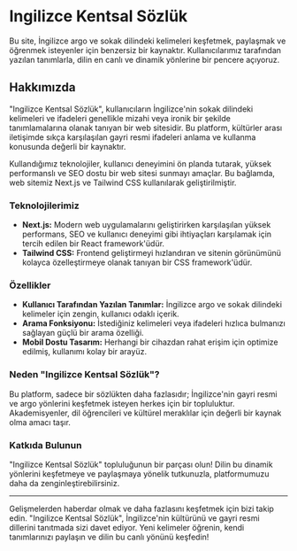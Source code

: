 # Ingilizce Kentsal Sözlük

Bu site, İngilizce argo ve sokak dilindeki kelimeleri keşfetmek, paylaşmak ve öğrenmek isteyenler için benzersiz bir kaynaktır. Kullanıcılarımız tarafından yazılan tanımlarla, dilin en canlı ve dinamik yönlerine bir pencere açıyoruz.

## Hakkımızda

"Ingilizce Kentsal Sözlük", kullanıcıların İngilizce'nin sokak dilindeki kelimeleri ve ifadeleri genellikle mizahi veya ironik bir şekilde tanımlamalarına olanak tanıyan bir web sitesidir. Bu platform, kültürler arası iletişimde sıkça karşılaşılan gayri resmi ifadeleri anlama ve kullanma konusunda değerli bir kaynaktır.

Kullandığımız teknolojiler, kullanıcı deneyimini ön planda tutarak, yüksek performanslı ve SEO dostu bir web sitesi sunmayı amaçlar. Bu bağlamda, web sitemiz Next.js ve Tailwind CSS kullanılarak geliştirilmiştir.

### Teknolojilerimiz

- **Next.js:** Modern web uygulamalarını geliştirirken karşılaşılan yüksek performans, SEO ve kullanıcı deneyimi gibi ihtiyaçları karşılamak için tercih edilen bir React framework'üdür.
- **Tailwind CSS:** Frontend geliştirmeyi hızlandıran ve sitenin görünümünü kolayca özelleştirmeye olanak tanıyan bir CSS framework'üdür.

### Özellikler

- **Kullanıcı Tarafından Yazılan Tanımlar:** İngilizce argo ve sokak dilindeki kelimeler için zengin, kullanıcı odaklı içerik.
- **Arama Fonksiyonu:** İstediğiniz kelimeleri veya ifadeleri hızlıca bulmanızı sağlayan güçlü bir arama özelliği.
- **Mobil Dostu Tasarım:** Herhangi bir cihazdan rahat erişim için optimize edilmiş, kullanımı kolay bir arayüz.

### Neden "Ingilizce Kentsal Sözlük"?

Bu platform, sadece bir sözlükten daha fazlasıdır; İngilizce'nin gayri resmi ve argo yönlerini keşfetmek isteyen herkes için bir topluluktur. Akademisyenler, dil öğrencileri ve kültürel meraklılar için değerli bir kaynak olma amacı taşır.

### Katkıda Bulunun

"Ingilizce Kentsal Sözlük" topluluğunun bir parçası olun! Dilin bu dinamik yönlerini keşfetmeye ve paylaşmaya yönelik tutkunuzla, platformumuzu daha da zenginleştirebilirsiniz.

---

Gelişmelerden haberdar olmak ve daha fazlasını keşfetmek için bizi takip edin. "Ingilizce Kentsal Sözlük", İngilizce'nin kültürünü ve gayri resmi dillerini tanıtmada sizi davet ediyor. Yeni kelimeler öğrenin, kendi tanımlarınızı paylaşın ve dilin bu canlı yönünü keşfedin!
